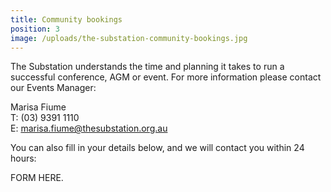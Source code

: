 ```yaml
---
title: Community bookings
position: 3
image: /uploads/the-substation-community-bookings.jpg
---
```


The Substation understands the time and planning it takes to run a successful conference, AGM or event. For more information please contact our Events Manager:

Marisa Fiume<br>
T: (03) 9391 1110<br>
E: [marisa.fiume@thesubstation.org.au](marisa.fiume@thesubstation.org.au)

You can also fill in your details below, and we will contact you within 24 hours:

FORM HERE.
